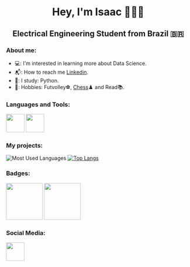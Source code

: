  <h1 align="center"> Hey, I'm Isaac 👨🏽‍🔬
 <h2 align="center"> Electrical Engineering Student from Brazil 🇧🇷 

### About me:
- 💻: I'm interested in learning more about Data Science.
- 📬: How to reach me [Linkedin](https://www.linkedin.com/in/isaac-santos-neves-869bb5216?lipi=urn%3Ali%3Apage%3Ad_flagship3_profile_view_base_contact_details%3Boa2Jr%2Bd%2FSp2XgrF3VF%2BcNA%3D%3D).
- 📖: I study: Python.
- 📰: Hobbies: Futvolley⚽, [Chess](https://www.chess.com/member/isaacneves)♟️ and Read📚.

### Languages and Tools:
[<img src="https://www.svgrepo.com/show/376344/python.svg" height="50"></a>](https://www.python.org/)
[<img src="https://www.svgrepo.com/show/360451/github-circle.svg" height="50"></a>](https://github.com/abominavelneves)

### My projects:
![Most Used Languages](https://github-readme-stats.vercel.app/api?username=abominavelneves&theme=dark&show_icons=true)
[![Top Langs](https://github-readme-stats.vercel.app/api/top-langs/?username=abominavelneves)](https://github.com/abominavelneves/github-readme-stats)

### Badges:
[<img src="https://images.credly.com/images/975f4562-83b7-4652-9cd8-4490a68441be/twitter_thumb_201604_image.png" height="100"></a>](https://www.credly.com/badges/d2dbc44c-5c27-4797-899b-8fd096316285/public_url)
[<img src="https://skillsbuild.org/_next/image?url=https%3A%2F%2Fskillsbuild.org%2Fmedia%2F2024%2F04%2FGetting_Started_With_Artificial_Intelligence_Badge.png&w=640&q=75" height="100"></a>](https://www.credly.com/badges/bfead442-2e27-45d3-9cf7-8720a12f2d0b/public_url)

### Social Media:
[<img src="https://www.pngkit.com/png/full/163-1633614_instagram-logo-icon-social-media-icon-png-and.png" height="50"></a>](https://www.instagram.com/isaacsneves/?next=%2F)

